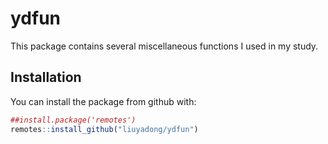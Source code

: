 
# ydfun

This package contains several miscellaneous functions I used in my
study.

## Installation

You can install the package from github with:

``` r
##install.package('remotes')
remotes::install_github("liuyadong/ydfun")
```

